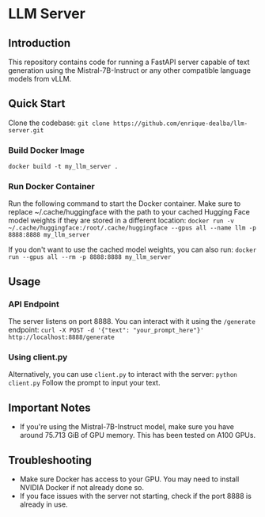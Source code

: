 # LLM Server

## Introduction

This repository contains code for running a FastAPI server capable of text generation using the Mistral-7B-Instruct or any other compatible language models from vLLM.

## Quick Start
Clone the codebase: `git clone https://github.com/enrique-dealba/llm-server.git`
### Build Docker Image
`docker build -t my_llm_server .`
### Run Docker Container
Run the following command to start the Docker container. Make sure to replace ~/.cache/huggingface with the path to your cached Hugging Face model weights if they are stored in a different location:
`docker run -v ~/.cache/huggingface:/root/.cache/huggingface --gpus all --name llm -p 8888:8888 my_llm_server`

If you don't want to use the cached model weights, you can also run:
`docker run --gpus all --rm -p 8888:8888 my_llm_server`

## Usage

### API Endpoint
The server listens on port 8888. You can interact with it using the `/generate` endpoint:
`curl -X POST -d '{"text": "your_prompt_here"}' http://localhost:8888/generate`

### Using client.py
Alternatively, you can use `client.py` to interact with the server:
`python client.py`
Follow the prompt to input your text.

## Important Notes
- If you're using the Mistral-7B-Instruct model, make sure you have around 75.713 GiB of GPU memory. This has been tested on A100 GPUs.

## Troubleshooting
- Make sure Docker has access to your GPU. You may need to install NVIDIA Docker if not already done so.
- If you face issues with the server not starting, check if the port 8888 is already in use.
